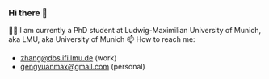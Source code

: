 ### Hi there 👋
👨‍🎓 I am currently a PhD student at Ludwig-Maximilian University of Munich, aka LMU, aka University of Munich
📫 How to reach me:
- zhang@dbs.ifi.lmu.de (work)
- gengyuanmax@gmail.com (personal)

<!--
**gengyuanmax/gengyuanmax** is a ✨ _special_ ✨ repository because its `README.md` (this file) appears on your GitHub profile.

Here are some ideas to get you started:

- 🔭 I’m currently working on ...
- 🌱 I’m currently learning ...
- 👯 I’m looking to collaborate on ...
- 🤔 I’m looking for help with ...
- 💬 Ask me about ...
- 📫 How to reach me: ...
- 😄 Pronouns: ...
- ⚡ Fun fact: ...
-->
